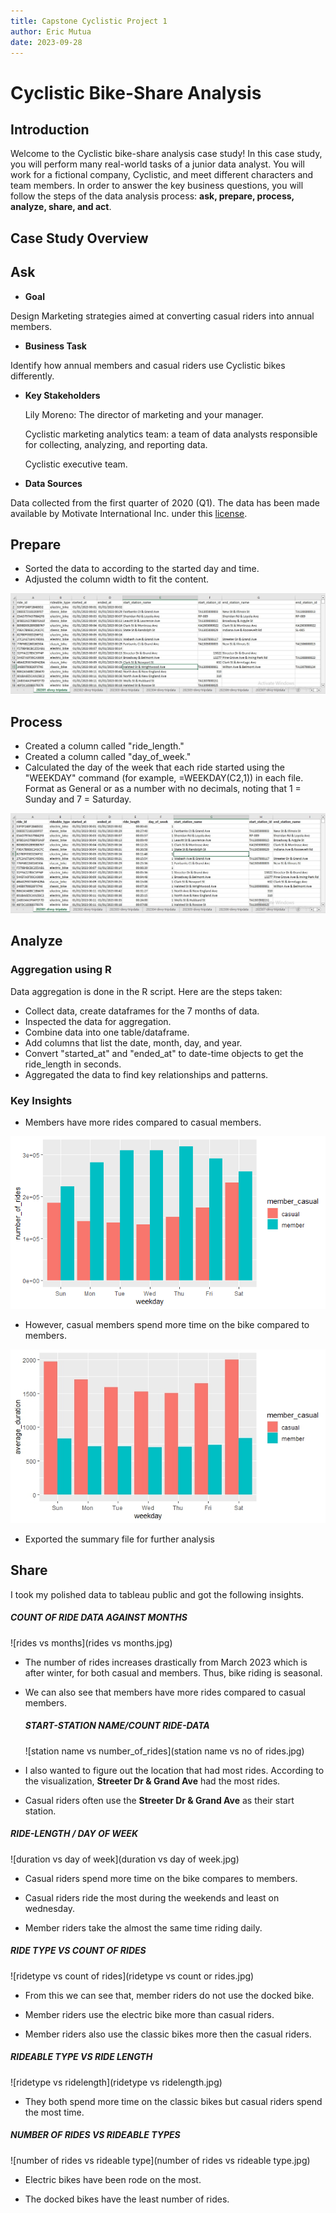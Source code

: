 ```yaml
---
title: Capstone Cyclistic Project 1
author: Eric Mutua
date: 2023-09-28
---
```


# Cyclistic Bike-Share Analysis

## Introduction

Welcome to the Cyclistic bike-share analysis case study! In this case study, you will perform many real-world tasks of a junior data analyst. You will work for a fictional company, Cyclistic, and meet different characters and team members. In order to answer the key business questions, you will follow the steps of the data analysis process: **ask, prepare, process, analyze, share, and act**.

## Case Study Overview

## Ask

-   **Goal**

Design Marketing strategies aimed at converting casual riders into annual members.

-   **Business Task**

Identify how annual members and casual riders use Cyclistic bikes differently.

-   **Key Stakeholders**

    Lily Moreno: The director of marketing and your manager.

    Cyclistic marketing analytics team: a team of data analysts responsible for collecting, analyzing, and reporting data.

    Cyclistic executive team.

-   **Data Sources**

Data collected from the first quarter of 2020 (Q1). The data has been made available by Motivate International Inc. under this [license](https://divvybikes.com/data-license-agreement).

## Prepare

-   Sorted the data to according to the started day and time.
-   Adjusted the column width to fit the content.

![Excel sheet](202301.jpg)

## Process

-   Created a column called "ride_length."
-   Created a column called "day_of_week."
-   Calculated the day of the week that each ride started using the "WEEKDAY" command (for example, =WEEKDAY(C2,1)) in each file. Format as General or as a number with no decimals, noting that 1 = Sunday and 7 = Saturday.

![Excel sheet](202301%20SORTED.jpg)

## Analyze

### Aggregation using R

Data aggregation is done in the R script. Here are the steps taken:

-   Collect data, create dataframes for the 7 months of data.
-   Inspected the data for aggregation.
-   Combine data into one table/dataframe.
-   Add columns that list the date, month, day, and year.
-   Convert "started_at" and "ended_at" to date-time objects to get the ride_length in seconds.
-   Aggregated the data to find key relationships and patterns.

### Key Insights

-   Members have more rides compared to casual members.

![Number of Rides vs. Weekday](Rplot%20no_of_rides%20vs%20weekday%20for%20user%20type.png)

-   However, casual members spend more time on the bike compared to members.

![Average Duration vs. Weekday by User Type](Rplot.jpeg)

-   Exported the summary file for further analysis

## Share

I took my polished data to tableau public and got the following insights.

##### COUNT OF RIDE DATA AGAINST MONTHS

![rides vs months](rides vs months.jpg)

-   The number of rides increases drastically from March 2023 which is after winter, for both casual and members. Thus, bike riding is seasonal.

-   We can also see that members have more rides compared to casual members.

    ##### START-STATION NAME/COUNT RIDE-DATA

    ![station name vs number_of_rides](station name vs no of rides.jpg)

-   I also wanted to figure out the location that had most rides. According to the visualization, **Streeter Dr & Grand Ave** had the most rides.

-   Casual riders often use the **Streeter Dr & Grand Ave** as their start station.

##### RIDE-LENGTH / DAY OF WEEK

![duration vs day of week](duration vs day of week.jpg)

-   Casual riders spend more time on the bike compares to members.

-   Casual riders ride the most during the weekends and least on wednesday.

-   Member riders take the almost the same time riding daily.

##### RIDE TYPE VS COUNT OF RIDES

![ridetype vs count of rides](ridetype vs count or rides.jpg)

-   From this we can see that, member riders do not use the docked bike.

-   Member riders use the electric bike more than casual riders.

-   Member riders also use the classic bikes more then the casual riders.

##### RIDEABLE TYPE VS RIDE LENGTH

![ridetype vs ridelength](ridetype vs ridelength.jpg)

-   They both spend more time on the classic bikes but casual riders spend the most time.

##### NUMBER OF RIDES VS RIDEABLE TYPES

![number of rides vs rideable type](number of rides vs rideable type.jpg)

-   Electric bikes have been rode on the most.

-   The docked bikes have the least number of rides.

